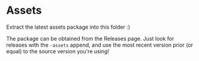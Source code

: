 # Assets

Extract the latest assets package into this folder :)

The package can be obtained from the Releases page. Just look for releases with the `-assets` append, and use the most recent version prior (or equal) to the source version you're using!
